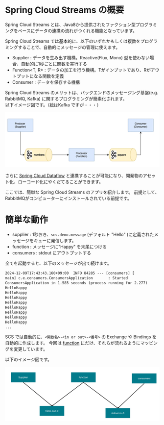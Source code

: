 # Spring Cloud Streams の概要

Spring Cloud Streams とは、Java8から提供されたファクション型プログラミングをベースにデータの連携の流れがつくれる機能となっています。

Spring Cloud Streams では基本的に、以下のいずれかもしくは複数をプログラミングすることで、自動的にメッセージの管理に使えます。

- Supplier<T> : データを生み出す機構。Reactive(Flux, Mono) 型を使わない場合、自動的に1秒ごとに関数を実行する
- Function<T, R> : データの加工を行う機構。Tがインプットであり、Rがアウトプットになる関数を定義
- Consumer<T> : データを保存する機構

Spring Cloud Streams のメリットは、バックエンドのメッセージング基盤(e.g. RabbitMQ, Kafka) に関するプログラミングが簡素化されます。  
以下イメージ図です。（絵はKafka ですが・・・）

![](img/cf6037cb.png)

さらに [Spring Cloud Dataflow](https://spring.io/projects/spring-cloud-dataflow) と連携することが可能になり、開発物のアセット化、ローコード化にやくだてることができます。

ここでは、簡単な Spring Cloud Streams のアプリを紹介します。
前提として、RabbitMQがコンピューターにインストールされている前提です。

# 簡単な動作

- supplier : 1秒おき、`scs.demo.message` (デフォルト "Hello" )に定義されたメッセージをキューに発信します。
- function : メッセージに"Happy" を末尾につける
- consumers : stdout にアウトプットする

全てを起動すると、以下のメッセージが出て続けます。

```
2024-12-09T17:43:43.160+09:00  INFO 84285 --- [consumers] [           main] c.e.consumers.ConsumersApplication       : Started ConsumersApplication in 1.585 seconds (process running for 2.277)
HelloHappy
HelloHappy
HelloHappy
HelloHappy
HelloHappy
HelloHappy
HelloHappy
HelloHappy
...
```

SCS では自動的に、`<関数名>-<in or out>-<番号>` の Exchange や Bindings を自動的に作成します。
今回は [function](function/src/main/resources/application.properties) にだけ、それらが流れるようにマッピングを変更しています。

以下のイメージ図です。

![](img/34c00be7.png)